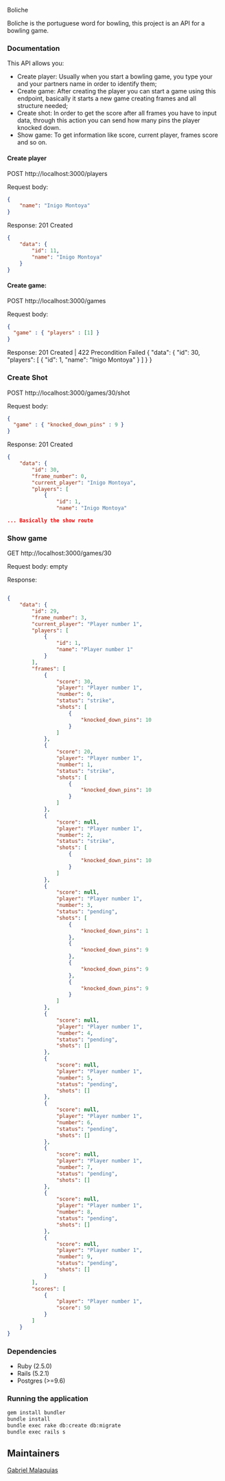 Boliche

Boliche is the portuguese word for bowling, this project is an API for a bowling game.

### Documentation

This API allows you:
 * Create player: Usually when you start a bowling game, you type your and your partners name in order to identify them;
 * Create game: After creating the player you can start a game using this endpoint, basically it starts a new game creating frames and all structure needed;
 * Create shot: In order to get the score after all frames you have to input data, through this action you can send how many pins the player knocked down.
 * Show game: To get information like score, current player, frames score and so on.

#### Create player
POST http://localhost:3000/players

Request body:
```json
{
	"name": "Inigo Montoya"
}
```

Response:
201 Created
```json
{
    "data": {
        "id": 11,
        "name": "Inigo Montoya"
    }
}
```

#### Create game:
POST http://localhost:3000/games

Request body:
```json
{
  "game" : { "players" : [1] }
}
```

Response:
201 Created | 422 Precondition Failed
{
    "data": {
        "id": 30,
        "players": [
            {
                "id": 1,
                "name": "Inigo Montoya"
            }
        ]
    }
}

### Create Shot
POST http://localhost:3000/games/30/shot

Request body:
```json
{
  "game" : { "knocked_down_pins" : 9 }
}
```

Response:
201 Created

```json
{
    "data": {
        "id": 30,
        "frame_number": 0,
        "current_player": "Inigo Montoya",
        "players": [
            {
                "id": 1,
                "name": "Inigo Montoya"

... Basically the show route
```

### Show game
GET http://localhost:3000/games/30

Request body: empty

Response:
```json

{
    "data": {
        "id": 29,
        "frame_number": 3,
        "current_player": "Player number 1",
        "players": [
            {
                "id": 1,
                "name": "Player number 1"
            }
        ],
        "frames": [
            {
                "score": 30,
                "player": "Player number 1",
                "number": 0,
                "status": "strike",
                "shots": [
                    {
                        "knocked_down_pins": 10
                    }
                ]
            },
            {
                "score": 20,
                "player": "Player number 1",
                "number": 1,
                "status": "strike",
                "shots": [
                    {
                        "knocked_down_pins": 10
                    }
                ]
            },
            {
                "score": null,
                "player": "Player number 1",
                "number": 2,
                "status": "strike",
                "shots": [
                    {
                        "knocked_down_pins": 10
                    }
                ]
            },
            {
                "score": null,
                "player": "Player number 1",
                "number": 3,
                "status": "pending",
                "shots": [
                    {
                        "knocked_down_pins": 1
                    },
                    {
                        "knocked_down_pins": 9
                    },
                    {
                        "knocked_down_pins": 9
                    },
                    {
                        "knocked_down_pins": 9
                    }
                ]
            },
            {
                "score": null,
                "player": "Player number 1",
                "number": 4,
                "status": "pending",
                "shots": []
            },
            {
                "score": null,
                "player": "Player number 1",
                "number": 5,
                "status": "pending",
                "shots": []
            },
            {
                "score": null,
                "player": "Player number 1",
                "number": 6,
                "status": "pending",
                "shots": []
            },
            {
                "score": null,
                "player": "Player number 1",
                "number": 7,
                "status": "pending",
                "shots": []
            },
            {
                "score": null,
                "player": "Player number 1",
                "number": 8,
                "status": "pending",
                "shots": []
            },
            {
                "score": null,
                "player": "Player number 1",
                "number": 9,
                "status": "pending",
                "shots": []
            }
        ],
        "scores": [
            {
                "player": "Player number 1",
                "score": 50
            }
        ]
    }
}
```

### Dependencies
* Ruby (2.5.0)
* Rails (5.2.1)
* Postgres (>=9.6)

### Running the application

``` sh
gem install bundler
bundle install
bundle exec rake db:create db:migrate
bundle exec rails s
```

## Maintainers
[Gabriel Malaquias](mailto:gabriel07malakias@gmail.com)
